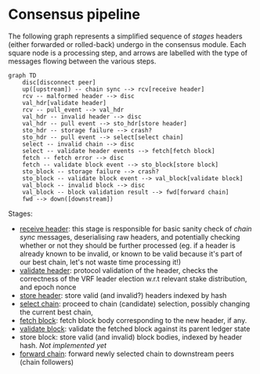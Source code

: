 # Consensus pipeline

The following graph represents a simplified sequence of _stages_ headers (either forwarded or rolled-back) undergo in the consensus module. Each square node is a processing step, and arrows are labelled with the type of messages flowing between the various steps.

```mermaid
graph TD
    disc[disconnect peer]
    up([upstream]) -- chain sync --> rcv[receive header]
    rcv -- malformed header --> disc
    val_hdr[validate header]
    rcv -- pull_event --> val_hdr
    val_hdr -- invalid header --> disc
    val_hdr -- pull event --> sto_hdr[store header]
    sto_hdr -- storage failure --> crash?
    sto_hdr -- pull event --> select[select chain]
    select -- invalid chain --> disc
    select -- validate header events --> fetch[fetch block]
    fetch -- fetch error --> disc
    fetch -- validate block event --> sto_block[store block]
    sto_block -- storage failure --> crash?
    sto_block -- validate block event --> val_block[validate block]
    val_block -- invalid block --> disc
    val_block -- block validation result --> fwd[forward chain]
    fwd --> down([downstream])
```

Stages:

* [receive header](src/consensus/receive_header.rs): this stage is responsible for basic sanity check of _chain sync_ messages, deserialising raw headers, and potentially checking whether or not they should be further processed (eg. if a header is already known to be invalid, or known to be valid because it's part of our best chain, let's not waste time processing it!)
* [validate header](src/consensus/validate_header.rs): protocol validation of the header, checks the correctness of the VRF leader election w.r.t relevant stake distribution, and epoch nonce
* [store header](src/consensus/store_header.rs): store valid (and invalid?) headers indexed by hash
* [select chain](src/consensus/select_chain.rs): proceed to chain (candidate) selection, possibly changing the current best chain,
* [fetch block](../amaru/src/stages/consensus/fetch_block.rs): fetch block body corresponding to the new header, if any.
* [validate block](../amaru/src/stages/ledger.rs): validate the fetched block against its parent ledger state
* store block: store valid (and invalid) block bodies, indexed by header hash. _Not implemented yet_
* [forward chain](../amaru/src/stages/consensus/forward_chain/): forward newly selected chain to downstream peers (chain followers)
